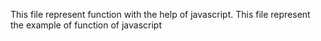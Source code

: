 This file represent function with the help of javascript.
This file represent the example of function of javascript
